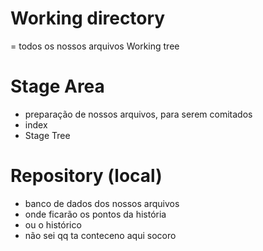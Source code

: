 # Working directory
= todos os nossos arquivos
Working tree
# Stage Area
 - preparação de nossos arquivos, para serem comitados
 - index
 - Stage Tree

# Repository (local)

- banco de dados dos nossos arquivos
- onde ficarão os pontos da história
- ou o histórico
- não sei qq ta conteceno aqui socoro

